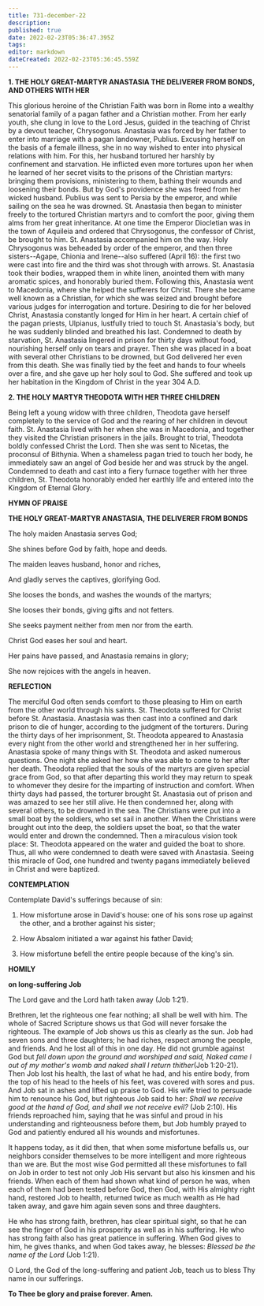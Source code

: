 ```yaml
---
title: 731-december-22
description: 
published: true
date: 2022-02-23T05:36:47.395Z
tags: 
editor: markdown
dateCreated: 2022-02-23T05:36:45.559Z
---
```



**1. THE HOLY GREAT-MARTYR ANASTASIA THE DELIVERER FROM BONDS, AND OTHERS WITH HER**

This glorious heroine of the Christian Faith was born in Rome into a wealthy senatorial family of a pagan father and a Christian mother. From her early youth, she clung in love to the Lord Jesus, guided in the teaching of Christ by a devout teacher, Chrysogonus. Anastasia was forced by her father to enter into marriage with a pagan landowner, Publius. Excusing herself on the basis of a female illness, she in no way wished to enter into physical relations with him. For this, her husband tortured her harshly by confinement and starvation. He inflicted even more tortures upon her when he learned of her secret visits to the prisons of the Christian martyrs: bringing them provisions, ministering to them, bathing their wounds and loosening their bonds. But by God's providence she was freed from her wicked husband. Publius was sent to Persia by the emperor, and while sailing on the sea he was drowned. St. Anastasia then began to minister freely to the tortured Christian martyrs and to comfort the poor, giving them alms from her great inheritance. At one time the Emperor Diocletian was in the town of Aquileia and ordered that Chrysogonus, the confessor of Christ, be brought to him. St. Anastasia accompanied him on the way. Holy Chrysogonus was beheaded by order of the emperor, and then three sisters--Agape, Chionia and Irene--also suffered (April 16): the first two were cast into fire and the third was shot through with arrows. St. Anastasia took their bodies, wrapped them in white linen, anointed them with many aromatic spices, and honorably buried them. Following this, Anastasia went to Macedonia, where she helped the sufferers for Christ. There she became well known as a Christian, for which she was seized and brought before various judges for interrogation and torture. Desiring to die for her beloved Christ, Anastasia constantly longed for Him in her heart. A certain chief of the pagan priests, Ulpianus, lustfully tried to touch St. Anastasia's body, but he was suddenly blinded and breathed his last. Condemned to death by starvation, St. Anastasia lingered in prison for thirty days without food, nourishing herself only on tears and prayer. Then she was placed in a boat with several other Christians to be drowned, but God delivered her even from this death. She was finally tied by the feet and hands to four wheels over a fire, and she gave up her holy soul to God. She suffered and took up her habitation in the Kingdom of Christ in the year 304 A.D.

**2. THE HOLY MARTYR THEODOTA WITH HER THREE CHILDREN**

Being left a young widow with three children, Theodota gave herself completely to the service of God and the rearing of her children in devout faith. St. Anastasia lived with her when she was in Macedonia, and together they visited the Christian prisoners in the jails. Brought to trial, Theodota boldly confessed Christ the Lord. Then she was sent to Nicetas, the proconsul of Bithynia. When a shameless pagan tried to touch her body, he immediately saw an angel of God beside her and was struck by the angel. Condemned to death and cast into a fiery furnace together with her three children, St. Theodota honorably ended her earthly life and entered into the Kingdom of Eternal Glory.



**HYMN OF PRAISE**

**THE HOLY GREAT-MARTYR ANASTASIA, THE DELIVERER FROM BONDS**

The holy maiden Anastasia serves God;

She shines before God by faith, hope and deeds.

The maiden leaves husband, honor and riches,

And gladly serves the captives, glorifying God.

She looses the bonds, and washes the wounds of the martyrs;

She looses their bonds, giving gifts and not fetters.

She seeks payment neither from men nor from the earth.

Christ God eases her soul and heart.

Her pains have passed, and Anastasia remains in glory;

She now rejoices with the angels in heaven.



**REFLECTION**

The merciful God often sends comfort to those pleasing to Him on earth from the other world through his saints. St. Theodota suffered for Christ before St. Anastasia. Anastasia was then cast into a confined and dark prison to die of hunger, according to the judgment of the torturers. During the thirty days of her imprisonment, St. Theodota appeared to Anastasia every night from the other world and strengthened her in her suffering. Anastasia spoke of many things with St. Theodota and asked numerous questions. One night she asked her how she was able to come to her after her death. Theodota replied that the souls of the martyrs are given special grace from God, so that after departing this world they may return to speak to whomever they desire for the imparting of instruction and comfort. When thirty days had passed, the torturer brought St. Anastasia out of prison and was amazed to see her still alive. He then condemned her, along with several others, to be drowned in the sea. The Christians were put into a small boat by the soldiers, who set sail in another. When the Christians were brought out into the deep, the soldiers upset the boat, so that the water would enter and drown the condemned. Then a miraculous vision took place: St. Theodota appeared on the water and guided the boat to shore. Thus, all who were condemned to death were saved with Anastasia. Seeing this miracle of God, one hundred and twenty pagans immediately believed in Christ and were baptized.



**CONTEMPLATION**

Contemplate David's sufferings because of sin:

1.  How misfortune arose in David's house: one of his sons rose up against the other, and a brother against his sister;

1.  How Absalom initiated a war against his father David;

1.  How misfortune befell the entire people because of the king's sin.



**HOMILY**

**on long-suffering Job**

The Lord gave and the Lord hath taken away (Job 1:21).

Brethren, let the righteous one fear nothing; all shall be well with him. The whole of Sacred Scripture shows us that God will never forsake the righteous. The example of Job shows us this as clearly as the sun. Job had seven sons and three daughters; he had riches, respect among the people, and friends. And he lost all of this in one day. He did not grumble against God but *fell down upon the ground and worshiped and said, Naked came I out of my mother's womb and naked shall I return thither*(Job 1:20-21). Then Job lost his health, the last of what he had, and his entire body, from the top of his head to the heels of his feet, was covered with sores and pus. And Job sat in ashes and lifted up praise to God. His wife tried to persuade him to renounce his God, but righteous Job said to her: *Shall we receive good at the hand of God, and shall we not receive evil?* (Job 2:10). His friends reproached him, saying that he was sinful and proud in his understanding and righteousness before them, but Job humbly prayed to God and patiently endured all his wounds and misfortunes.

It happens today, as it did then, that when some misfortune befalls us, our neighbors consider themselves to be more intelligent and more righteous than we are. But the most wise God permitted all these misfortunes to fall on Job in order to test not only Job His servant but also his kinsmen and his friends. When each of them had shown what kind of person he was, when each of them had been tested before God, then God, with His almighty right hand, restored Job to health, returned twice as much wealth as He had taken away, and gave him again seven sons and three daughters.

He who has strong faith, brethren, has clear spiritual sight, so that he can see the finger of God in his prosperity as well as in his suffering. He who has strong faith also has great patience in suffering. When God gives to him, he gives thanks, and when God takes away, he blesses: *Blessed be the name of the Lord* (Job 1:21).

O Lord, the God of the long-suffering and patient Job, teach us to bless Thy name in our sufferings.

**To Thee be glory and praise forever. Amen.**
